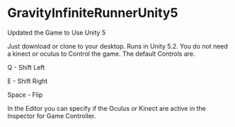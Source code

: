 # GravityInfiniteRunnerUnity5
Updated the Game to Use Unity 5

Just download or clone to your desktop. Runs in Unity 5.2. You do not need a kinect or oculus to Control the game. The default Controls are. 

Q - Shift Left

E - Shift Right

Space - Flip

In the Editor you can specify if the Oculus or Kinect are active in the Inspector for Game Controller. 
